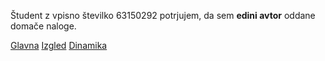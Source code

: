 Študent z vpisno številko 63150292 potrjujem, da sem __edini avtor__ oddane domače naloge.

[Glavna](https://rawgit.com/PeterTancek/stroboskop/master/stroboskop.html)
[Izgled](https://rawgit.com/PeterTancek/stroboskop/izgled/stroboskop.html)
[Dinamika](https://rawgit.com/PeterTancek/stroboskop/dinamika/stroboskop.html)